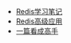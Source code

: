 - [Redis学习笔记](https://blog.csdn.net/men_wen/article/category/6769467/3)
- [Redis高级应用](http://www.cnblogs.com/lori/p/3435483.html)
- [一篇看成高手](https://blog.csdn.net/hjm4702192/article/category/7299857)
